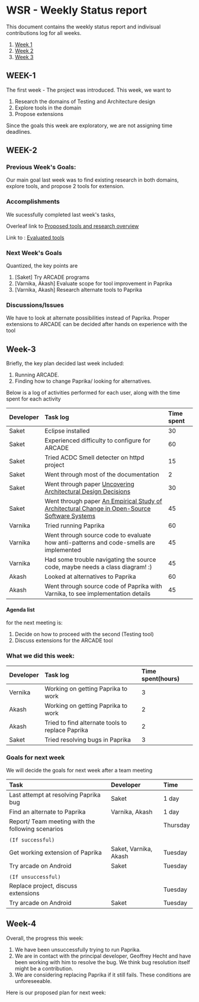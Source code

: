 # WSR - Weekly Status report

This document contains the weekly status report and indivisual contributions log for all weeks.

1. [Week 1](#week-1)
2. [Week 2](#week-2)
3. [Week 3](#week-3)


## WEEK-1
The first week - The project was introduced. This week, we want to
1. Research the domains of Testing and Architecture design
2. Explore tools in the domain
3. Propose extensions

Since the goals this week are exploratory, we are not assigning time deadlines.

## WEEK-2

### Previous Week's Goals:
Our main goal last week was to find existing research in both domains, explore tools, and propose 2 tools for extension.

### Accomplishments
We sucessfully completed last week's tasks,

Overleaf link to [Proposed tools and research overview](https://www.overleaf.com/13226372zyhdhrkqyqmm#/50905821/)

Link to : [Evaluated tools](https://github.com/saketrule/SElab_SemVI/blob/master/proposed_tools.md)
### Next Week's Goals

Quantized, the key points are

1. [Saket]                  Try ARCADE programs
2. [Varnika, Akash]    Evaluate scope for tool improvement in Paprika
3. [Varnika, Akash]    Research alternate tools to Paprika

### Discussions/Issues

We have to look at alternate possibilities instead of Paprika.
Proper extensions to ARCADE can be decided after hands on experience with the tool


## Week-3

Briefly, the key plan decided last week included:
1. Running ARCADE. 
2. Finding how to change Paprika/ looking for alternatives.

Below is a log of activities performed for each user, along with the time spent for each activity

| Developer | Task log | Time spent |
|:----------|:---------|:-----------|
| Saket | Eclipse installed | 30 |
| Saket | Experienced difficulty to configure for ARCADE | 60 |
| Saket | Tried ACDC Smell detecter on httpd project | 15 |
| Saket | Went through most of the documentation | 2 |
| Saket | Went through paper [Uncovering Architectural Design Decisions](https://arxiv.org/pdf/1704.04798.pdf) | 30 |
| Saket | Went through paper [An Empirical Study of Architectural Change in Open-Source Software Systems](http://shahbazian.me/papers/msr.pdf) | 45 |
| Varnika | Tried running Paprika | 60 |
| Varnika | Went through source code to evaluate how anti-patterns and code-smells are implemented | 45 |
| Varnika | Had some trouble navigating the source code, maybe needs a class diagram! :) | 45 |
| Akash | Looked at alternatives to Paprika | 60 |
| Akash | Went through source code of Paprika with Varnika, to see implementation details | 45 |

#### Agenda list
for the next meeting is:
1. Decide on how to proceed with the second (Testing tool)
2. Discuss extensions for the ARCADE tool

### What we did this week:

| Developer | Task log | Time spent(hours) |
|:----------|:---------|:-----------|
| Vernika | Working on getting Paprika to work | 3 |
| Akash | Working on getting Paprika to work | 2 |
| Akash | Tried to find alternate tools to replace Paprika | 2 |
| Saket | Tried resolving bugs in Paprika | 3 |

### Goals for next week
We will decide the goals for next week after a team meeting

| Task | Developer | Time |
|:-------|:----------|:----------|
|Last attempt at resolving Paprika bug | Saket | 1 day |
| Find an alternate to Paprika | Varnika, Akash | 1 day |
| Report/ Team meeting with the following scenarios | | Thursday |
| | | |
| `(If successful)` | | |
| Get working extension of Paprika | Saket, Varnika, Akash | Tuesday |
| Try arcade on Android | Saket | Tuesday |
| | | |
| `(If unsuccessful)` | | |
| Replace project, discuss extensions | | Tuesday |
| Try arcade on Android | Saket | Tuesday |




























## Week-4

Overall, the progress this week:

1. We have been unsuccessfully trying to run Paprika.
2. We are in contact with the principal developer, Geoffrey Hecht and have been working with him to resolve the bug. We think bug resolution itself might be a contribution.
3. We are considering replacing Paprika if it still fails. These conditions are unforeseeable.

Here is our proposed plan for next week:





